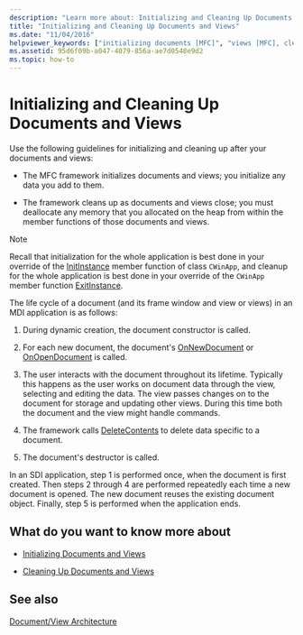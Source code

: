 ```yaml
---
description: "Learn more about: Initializing and Cleaning Up Documents and Views"
title: "Initializing and Cleaning Up Documents and Views"
ms.date: "11/04/2016"
helpviewer_keywords: ["initializing documents [MFC]", "views [MFC], cleaning up", "documents [MFC], initializing", "documents [MFC], cleaning up", "views [MFC], initializing", "initializing objects [MFC], document objects", "document objects [MFC], life cycle of", "initializing views [MFC]"]
ms.assetid: 95d6f09b-a047-4079-856a-ae7d0548e9d2
ms.topic: how-to
---
```

# Initializing and Cleaning Up Documents and Views

Use the following guidelines for initializing and cleaning up after your documents and views:

- The MFC framework initializes documents and views; you initialize any data you add to them.

- The framework cleans up as documents and views close; you must deallocate any memory that you allocated on the heap from within the member functions of those documents and views.

> [!NOTE]
> Recall that initialization for the whole application is best done in your override of the [InitInstance](reference/cwinapp-class.md#initinstance) member function of class `CWinApp`, and cleanup for the whole application is best done in your override of the `CWinApp` member function [ExitInstance](reference/cwinapp-class.md#exitinstance).

The life cycle of a document (and its frame window and view or views) in an MDI application is as follows:

1. During dynamic creation, the document constructor is called.

1. For each new document, the document's [OnNewDocument](reference/cdocument-class.md#onnewdocument) or [OnOpenDocument](reference/cdocument-class.md#onopendocument) is called.

1. The user interacts with the document throughout its lifetime. Typically this happens as the user works on document data through the view, selecting and editing the data. The view passes changes on to the document for storage and updating other views. During this time both the document and the view might handle commands.

1. The framework calls [DeleteContents](reference/cdocument-class.md#deletecontents) to delete data specific to a document.

1. The document's destructor is called.

In an SDI application, step 1 is performed once, when the document is first created. Then steps 2 through 4 are performed repeatedly each time a new document is opened. The new document reuses the existing document object. Finally, step 5 is performed when the application ends.

## What do you want to know more about

- [Initializing Documents and Views](initializing-documents-and-views.md)

- [Cleaning Up Documents and Views](cleaning-up-documents-and-views.md)

## See also

[Document/View Architecture](document-view-architecture.md)
